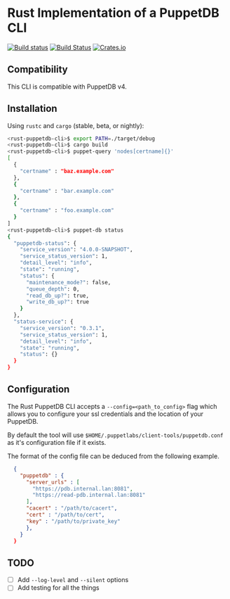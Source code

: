 # Rust Implementation of a PuppetDB CLI

[![Build status](https://ci.appveyor.com/api/projects/status/bhln68k6pdfixrun?svg=true)](https://ci.appveyor.com/project/ajroetker/rust-puppetdb-cli)
[![Build Status](https://travis-ci.org/ajroetker/rust-puppetdb-cli.svg)](https://travis-ci.org/ajroetker/rust-puppetdb-cli)
[![Crates.io](https://img.shields.io/crates/v/rust-puppetdb-cli.svg)](https://crates.io/crates/rust-puppetdb-cli)

## Compatibility

This CLI is compatible with PuppetDB v4.

## Installation

Using `rustc` and `cargo` (stable, beta, or nightly):

```zsh
<rust-puppetdb-cli>$ export PATH=./target/debug
<rust-puppetdb-cli>$ cargo build
<rust-puppetdb-cli>$ puppet-query 'nodes[certname]{}'
[
  {
    "certname" : "baz.example.com"
  },
  {
    "certname" : "bar.example.com"
  },
  {
    "certname" : "foo.example.com"
  }
]
<rust-puppetdb-cli>$ puppet-db status
{
  "puppetdb-status": {
    "service_version": "4.0.0-SNAPSHOT",
    "service_status_version": 1,
    "detail_level": "info",
    "state": "running",
    "status": {
      "maintenance_mode?": false,
      "queue_depth": 0,
      "read_db_up?": true,
      "write_db_up?": true
    }
  },
  "status-service": {
    "service_version": "0.3.1",
    "service_status_version": 1,
    "detail_level": "info",
    "state": "running",
    "status": {}
  }
}
```

## Configuration

The Rust PuppetDB CLI accepts a `--config=<path_to_config>` flag which allows
you to configure your ssl credentials and the location of your PuppetDB.

By default the tool will use `$HOME/.puppetlabs/client-tools/puppetdb.conf` as
it's configuration file if it exists.

The format of the config file can be deduced from the following example.

```json
  {
    "puppetdb" : {
      "server_urls" : [
        "https://pdb.internal.lan:8081",
        "https://read-pdb.internal.lan:8081"
      ],
      "cacert" : "/path/to/cacert",
      "cert" : "/path/to/cert",
      "key" : "/path/to/private_key"
      },
    }
  }
```

## TODO

- [ ] Add `--log-level` and `--silent` options
- [ ] Add testing for all the things
